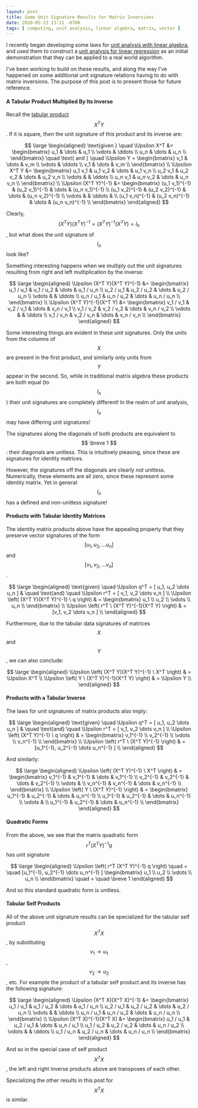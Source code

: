 ```yaml
---
layout: post
title: Some Unit Signature Results for Matrix Inversions
date: 2020-05-23 13:11 -0700
tags: [ computing, unit analysis, linear algebra, matrix, vector ]
---
```


I recently began developing some laws for
[unit analysis with linear algebra](http://erikerlandson.github.io/blog/2020/05/01/unit-analysis-for-linear-algebra/),
and used them to construct a
[unit analysis for linear regression](http://erikerlandson.github.io/blog/2020/05/06/unit-analysis-for-linear-regression/)
as an initial demonstration that they can be applied to a real world algorithm.

I've been working to build on these results, and along the way I've happened on some additional
unit signature relations having to do with matrix inversions.
The purpose of this post is to present those for future reference.

#### A Tabular Product Multiplied By Its Inverse

Recall the
[tabular product](http://erikerlandson.github.io/blog/2020/05/01/unit-analysis-for-linear-algebra/#generalized-tabular-product)
$$ X^T Y $$.
If it is square, then the unit signature of this product and its inverse are:

$$
\large
\begin{aligned}
\text{given } \quad \Upsilon X^T &=
\begin{bmatrix}
  u_1 & \dots & u_1 \\
  \vdots & \ddots \\
  u_n & \dots & u_n \\
\end{bmatrix}
\quad \text{ and } \quad \Upsilon Y =
\begin{bmatrix}
  v_1 & \dots & v_m \\
  \vdots & \ddots \\
  v_1 & \dots & v_m \\
\end{bmatrix} \\
\Upsilon X^T Y &=
\begin{bmatrix}
  u_1 v_1 & u_1 v_2 & \dots & u_1 v_n \\
  u_2 v_1 & u_2 v_2 & \dots & u_2 v_n \\
  \vdots & & \ddots \\
  u_n v_1 & u_n v_2 & \dots & u_n v_n \\
\end{bmatrix} \\
\Upsilon (X^T Y)^{-1} &=
\begin{bmatrix}
  (u_1 v_1)^{-1} & (u_2 v_1)^{-1} & \dots  & (u_n v_1)^{-1} \\
  (u_1 v_2)^{-1} & (u_2 v_2)^{-1} & \dots  & (u_n v_2)^{-1} \\
  \vdots         &                & \ddots & \\
  (u_1 v_n)^{-1} & (u_2 v_n)^{-1} & \dots  & (u_n v_n)^{-1} \\  
\end{bmatrix}
\end{aligned}
$$

Clearly,
$$ (X^T Y)(X^T Y)^{-1} = (X^T Y)^{-1}(X^T Y) = I_n $$,
but what does the unit signature of $$ I_n $$ look like?

Something interesting happens when we multiply out the unit signatures resulting from
right and left multiplication by the inverse:

$$
\large
\begin{aligned}
\Upsilon (X^T Y)(X^T Y)^{-1} &=
\begin{bmatrix}
  u_1 / u_1 & u_1 / u_2 & \dots & u_1 / u_n \\
  u_2 / u_1 & u_2 / u_2 & \dots & u_2 / u_n \\
  \vdots & & \ddots \\
  u_n / u_1 & u_n / u_2 & \dots & u_n / u_n \\
\end{bmatrix} \\
\Upsilon (X^T Y)^{-1}(X^T Y) &=
\begin{bmatrix}
  v_1 / v_1 & v_2 / v_1 & \dots & v_n / v_1 \\
  v_1 / v_2 & v_2 / v_2 & \dots & v_n / v_2 \\
  \vdots & & \ddots \\
  v_1 / v_n & v_2 / v_n & \dots & v_n / v_n \\
\end{bmatrix}
\end{aligned}
$$

Some interesting things are evident in these unit signatures.
Only the units from the columns of $$ X $$ are present in the first product,
and similarly only units from $$ Y $$ appear in the second.
So, while in traditional matrix algebra these products are both equal (to $$ I_n $$)
their unit signatures are completely different!
In the realm of unit analysis, $$ I_n $$ may have differing unit signatures!

The signatures along the diagonals of both products are equivalent to $$ \breve 1 $$:
their diagonals are unitless.
This is intuitively pleasing, since these are signatures for identity matrices.

However, the signatures off the diagonals are clearly _not_ unitless.
Numerically, these elements are all zero, since these represent some identity matrix.
Yet in general $$ I_n $$ has a defined and non-unitless signature!

#### Products with Tabular Identity Matrices

The identity matrix products above have the appealing property that they preserve vector signatures of the form
$$ [ u_1, u_2, \dots u_n ] $$ and $$ [v_1, v_2, \dots v_n ] $$.

$$
\large
\begin{aligned}
\text{given} \quad
\Upsilon q^T = [ u_1, u_2 \dots u_n ] &
\quad \text{and} \quad
\Upsilon r^T = [ v_1, v_2 \dots v_n ] \\
\Upsilon \left( (X^T Y)(X^T Y)^{-1} \ q \right) & =
\begin{bmatrix}
u_1 \\
u_2 \\
\vdots \\
u_n \\
\end{bmatrix} \\
\Upsilon \left( r^T \ (X^T Y)^{-1}(X^T Y) \right) & =
[v_1, v_2 \dots v_n ] \\
\end{aligned}
$$

Furthermore, due to the tabular data signatures of matrices $$ X $$ and $$ Y $$,
we can also conclude:

$$
\large
\begin{aligned}
\Upsilon \left( (X^T Y)(X^T Y)^{-1} \ X^T \right) & = \Upsilon X^T \\
\Upsilon \left( Y \ (X^T Y)^{-1}(X^T Y) \right) & = \Upsilon Y \\
\end{aligned}
$$

#### Products with a Tabular Inverse

The laws for unit signatures of matrix products also imply:

$$
\large
\begin{aligned}
\text{given} \quad
\Upsilon q^T = [ u_1, u_2 \dots u_n ] &
\quad \text{and} \quad
\Upsilon r^T = [ v_1, v_2 \dots v_n ] \\
\Upsilon \left( (X^T Y)^{-1} \ q \right) & =
\begin{bmatrix}
v_1^{-1} \\
v_2^{-1} \\
\vdots \\
v_n^{-1} \\
\end{bmatrix} \\
\Upsilon \left( r^T \ (X^T Y)^{-1} \right) & =
[u_1^{-1}, u_2^{-1} \dots u_n^{-1} ] \\
\end{aligned}
$$

And similarly:

$$
\large
\begin{aligned}
\Upsilon \left( (X^T Y)^{-1} \ X^T \right) & =
\begin{bmatrix}
v_1^{-1} & v_1^{-1} & \dots & v_1^{-1} \\
v_2^{-1} & v_2^{-1} & \dots & v_2^{-1} \\
\vdots & \\
v_n^{-1} & v_n^{-1} & \dots & v_n^{-1} \\
\end{bmatrix} \\
\Upsilon \left( Y \ (X^T Y)^{-1} \right) & = 
\begin{bmatrix}
  u_1^{-1} & u_2^{-1} & \dots & u_n^{-1} \\
  u_1^{-1} & u_2^{-1} & \dots & u_n^{-1} \\
  \vdots & \\
  u_1^{-1} & u_2^{-1} & \dots & u_n^{-1} \\
\end{bmatrix}
\end{aligned}
$$

#### Quadratic Forms

From the above, we see that the matrix quadratic form
$$ r^T (X^T Y)^{-1} q $$ has unit signature

$$
\large
\begin{aligned}
\Upsilon \left( r^T (X^T Y)^{-1} q \right)
\quad = \quad
[u_1^{-1}, u_2^{-1} \dots u_n^{-1} ]
\begin{bmatrix}
u_1 \\
u_2 \\
\vdots \\
u_n \\
\end{bmatrix}
\quad = \quad
\breve 1
\end{aligned}
$$

And so this standard quadratic form is unitless.

#### Tabular Self Products

All of the above unit signature results can be specialized for the tabular self product
$$ X^T X $$,
by substituting $$ v_1 \rightarrow u_1 $$, $$ v_2 \rightarrow u_2 $$, etc.
For example the product of a tabular self product and its inverse has the following signature:

$$
\large
\begin{aligned}
\Upsilon (X^T X)(X^T X)^{-1} &=
\begin{bmatrix}
  u_1 / u_1 & u_1 / u_2 & \dots & u_1 / u_n \\
  u_2 / u_1 & u_2 / u_2 & \dots & u_2 / u_n \\
  \vdots & & \ddots \\
  u_n / u_1 & u_n / u_2 & \dots & u_n / u_n \\
\end{bmatrix} \\
\Upsilon (X^T X)^{-1}(X^T X) &=
\begin{bmatrix}
  u_1 / u_1 & u_2 / u_1 & \dots & u_n / u_1 \\
  u_1 / u_2 & u_2 / u_2 & \dots & u_n / u_2 \\
  \vdots & & \ddots \\
  u_1 / u_n & u_2 / u_n & \dots & u_n / u_n \\
\end{bmatrix}
\end{aligned}
$$

And so in the special case of self product $$ X^T X $$, the left and right inverse products above
are transposes of each other.

Specializing the other results in this post for $$ X^T X $$ is similar.
